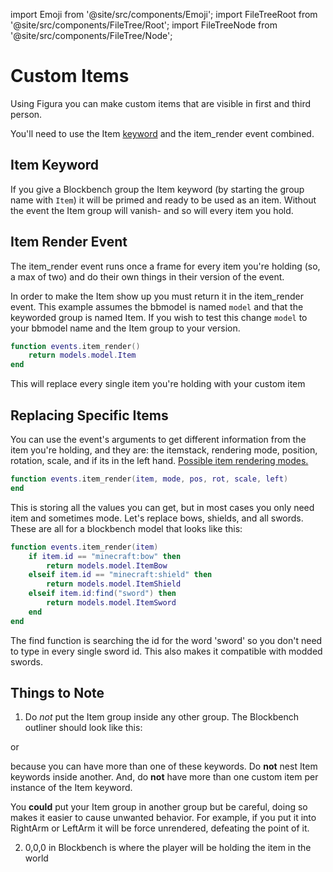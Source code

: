 import Emoji from '@site/src/components/Emoji';
import FileTreeRoot from '@site/src/components/FileTree/Root';
import FileTreeNode from '@site/src/components/FileTree/Node';

# Custom Items

Using Figura you can make custom items that are visible in first and third person.

You'll need to use the Item [keyword](../enums/ModelPartParentTypes) and the item_render event combined.

## Item Keyword

If you give a Blockbench group the Item keyword (by starting the group name with `Item`) it will be primed and ready to be used as an item. Without the event the Item group will vanish- and so will every item you hold.

## Item Render Event

The item_render event runs once a frame for every item you're holding (so, a max of two) and do their own things in their version of the event.

In order to make the Item show up you must return it in the item_render event. This example assumes the bbmodel is named `model` and that the keyworded group is named Item. If you wish to test this change `model` to your bbmodel name and the Item group to your version.

```lua
function events.item_render()
    return models.model.Item
end
```

This will replace every single item you're holding with your custom item

## Replacing Specific Items

You can use the event's arguments to get different information from the item you're holding, and they are: the itemstack, rendering mode, position, rotation, scale, and if its in the left hand. [Possible item rendering modes.](../enums/ItemDisplayModes)

```lua
function events.item_render(item, mode, pos, rot, scale, left)
end
```

This is storing all the values you can get, but in most cases you only need item and sometimes mode. Let's replace bows, shields, and all swords. These are all for a blockbench model that looks like this:

<FileTreeRoot>
  <FileTreeNode label="model.bbmodel" icon="file/bbmodel">
    <FileTreeNode label="ItemSword" icon="blockbench/group"/>
    <FileTreeNode label="ItemBow" icon="blockbench/group"/>
    <FileTreeNode label="ItemShield" icon="blockbench/group"/>
  </FileTreeNode>
</FileTreeRoot>

```lua
function events.item_render(item)
    if item.id == "minecraft:bow" then
        return models.model.ItemBow
    elseif item.id == "minecraft:shield" then
        return models.model.ItemShield
    elseif item.id:find("sword") then
        return models.model.ItemSword
    end
end
```

The find function is searching the id for the word 'sword' so you don't need to type in every single sword id. This also makes it compatible with modded swords.

## Things to Note

1. Do _not_ put the Item group inside any other group. The Blockbench outliner should look like this:

<FileTreeRoot>
  <FileTreeNode label="model.bbmodel" icon="file/bbmodel">
    <FileTreeNode label="Item" icon="blockbench/group"/>
  </FileTreeNode>
</FileTreeRoot>

or

<FileTreeRoot>
  <FileTreeNode label="model.bbmodel" icon="file/bbmodel">
    <FileTreeNode label="Item" icon="blockbench/group"/>
    <FileTreeNode label="Item2" icon="blockbench/group"/>
  </FileTreeNode>
</FileTreeRoot>

because you can have more than one of these keywords. Do **not** nest Item keywords inside another. And, do **not** have more than one custom item per instance of the Item keyword.

You **could** put your Item group in another group but be careful, doing so makes it easier to cause unwanted behavior. For example, if you put it into RightArm or LeftArm it will be force unrendered, defeating the point of it.

2. 0,0,0 in Blockbench is where the player will be holding the item in the world
